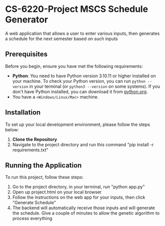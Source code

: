 # CS-6220-Project MSCS Schedule Generator

A web application that allows a user to enter various inputs, then generates a schedule for the next semester based on such inputs


## Prerequisites
Before you begin, ensure you have met the following requirements:
- **Python**: You need to have Python version 3.10.11 or higher installed on your machine. To check your Python version, you can run `python --version` in your terminal (or `python3 --version` on some systems). If you don't have Python installed, you can download it from [python.org](https://www.python.org/downloads/).
- You have a `<Windows/Linux/Mac>` machine.

## Installation
To set up your local development environment, please follow the steps below:

1. **Clone the Repository**
2. Navigate to the project directory and run this command "pip install -r requirements.txt"


## Running the Application

To run this project, follow these steps:

1. Go to the project directory, in your terminal, run "python app.py"
2. Open up project.html on your local browser
3. Follow the instructions on the web app for your inputs, then click "Generate Schedule"
4. The backend will automatically receive those inputs and will generate the schedule. Give a couple of minutes to allow the genetic algorithm to process everything
